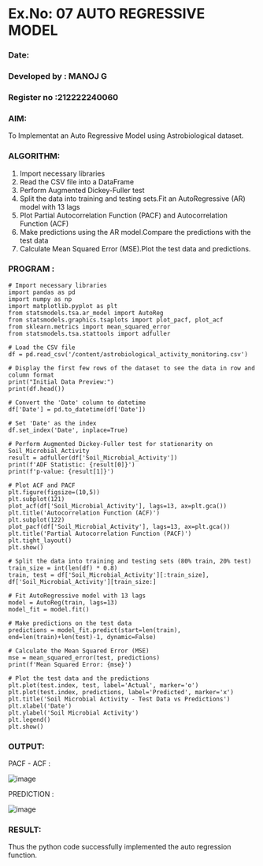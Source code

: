 # Ex.No: 07                                       AUTO REGRESSIVE MODEL
### Date: 

### Developed by : MANOJ G
### Register no :212222240060

### AIM:
To Implementat an Auto Regressive Model using Astrobiological dataset.
### ALGORITHM:
1. Import necessary libraries
2. Read the CSV file into a DataFrame
3. Perform Augmented Dickey-Fuller test
4. Split the data into training and testing sets.Fit an AutoRegressive (AR) model with 13 lags
5. Plot Partial Autocorrelation Function (PACF) and Autocorrelation Function (ACF)
6. Make predictions using the AR model.Compare the predictions with the test data
7. Calculate Mean Squared Error (MSE).Plot the test data and predictions.
### PROGRAM :
```
# Import necessary libraries
import pandas as pd
import numpy as np
import matplotlib.pyplot as plt
from statsmodels.tsa.ar_model import AutoReg
from statsmodels.graphics.tsaplots import plot_pacf, plot_acf
from sklearn.metrics import mean_squared_error
from statsmodels.tsa.stattools import adfuller

# Load the CSV file
df = pd.read_csv('/content/astrobiological_activity_monitoring.csv')

# Display the first few rows of the dataset to see the data in row and column format
print("Initial Data Preview:")
print(df.head())

# Convert the 'Date' column to datetime
df['Date'] = pd.to_datetime(df['Date'])

# Set 'Date' as the index
df.set_index('Date', inplace=True)

# Perform Augmented Dickey-Fuller test for stationarity on Soil_Microbial_Activity
result = adfuller(df['Soil_Microbial_Activity'])
print(f'ADF Statistic: {result[0]}')
print(f'p-value: {result[1]}')

# Plot ACF and PACF
plt.figure(figsize=(10,5))
plt.subplot(121)
plot_acf(df['Soil_Microbial_Activity'], lags=13, ax=plt.gca())
plt.title('Autocorrelation Function (ACF)')
plt.subplot(122)
plot_pacf(df['Soil_Microbial_Activity'], lags=13, ax=plt.gca())
plt.title('Partial Autocorrelation Function (PACF)')
plt.tight_layout()
plt.show()

# Split the data into training and testing sets (80% train, 20% test)
train_size = int(len(df) * 0.8)
train, test = df['Soil_Microbial_Activity'][:train_size], df['Soil_Microbial_Activity'][train_size:]

# Fit AutoRegressive model with 13 lags
model = AutoReg(train, lags=13)
model_fit = model.fit()

# Make predictions on the test data
predictions = model_fit.predict(start=len(train), end=len(train)+len(test)-1, dynamic=False)

# Calculate the Mean Squared Error (MSE)
mse = mean_squared_error(test, predictions)
print(f'Mean Squared Error: {mse}')

# Plot the test data and the predictions
plt.plot(test.index, test, label='Actual', marker='o')
plt.plot(test.index, predictions, label='Predicted', marker='x')
plt.title('Soil Microbial Activity - Test Data vs Predictions')
plt.xlabel('Date')
plt.ylabel('Soil Microbial Activity')
plt.legend()
plt.show()

```

### OUTPUT:


PACF - ACF :

![image](https://github.com/user-attachments/assets/67f7a813-ead7-4160-8d3d-d5878ce63f25)



PREDICTION :

![image](https://github.com/user-attachments/assets/86cbf2bc-a375-4b07-9b60-148d6f74e452)


### RESULT:
Thus the python code successfully implemented the auto regression function.
